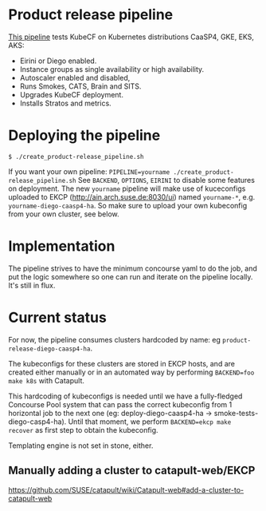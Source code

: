 # Product release pipeline

[This pipeline](https://concourse.suse.dev/teams/main/pipelines/product-release)
tests KubeCF on Kubernetes distributions CaaSP4, GKE, EKS, AKS:
* Eirini or Diego enabled.
* Instance groups as single availability or high availability.
* Autoscaler enabled and disabled,
* Runs Smokes, CATS, Brain and SITS.
* Upgrades KubeCF deployment.
* Installs Stratos and metrics.

# Deploying the pipeline

    $ ./create_product-release_pipeline.sh

If you want your own pipeline: `PIPELINE=yourname ./create_product-release_pipeline.sh`
See `BACKEND`, `OPTIONS`, `EIRINI` to disable some features on deployment.
The new `yourname` pipeline will make use of kuceconfigs uploaded to EKCP
(http://ain.arch.suse.de:8030/ui) named  `yourname-*`, e.g. `yourname-diego-caasp4-ha`.
So make sure to upload your own kubeconfig from your own cluster, see below.

# Implementation

The pipeline strives to have the minimum concourse yaml to do the job, and put
the logic somewhere so one can run and iterate on the pipeline locally.
It's still in flux.

# Current status

For now, the pipeline consumes clusters hardcoded by name: eg
`product-release-diego-caasp4-ha`.

The kubeconfigs for these clusters are stored in EKCP hosts, and are created
either manually or in an automated way by performing `BACKEND=foo make k8s` with
Catapult.

This hardcoding of kubeconfigs is needed until we have a fully-fledged Concourse
Pool system that can pass the correct kubeconfig from 1 horizontal job to the
next one (eg: deploy-diego-caasp4-ha -> smoke-tests-diego-casp4-ha). Until that
moment, we perform `BACKEND=ekcp make recover` as first step to obtain the kubeconfig.

Templating engine is not set in stone, either.

## Manually adding a cluster to catapult-web/EKCP
https://github.com/SUSE/catapult/wiki/Catapult-web#add-a-cluster-to-catapult-web
